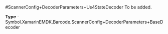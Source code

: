 #ScannerConfig+DecoderParameters+Us4StateDecoder
To be added.

**Type** - Symbol.XamarinEMDK.Barcode.ScannerConfig+DecoderParameters+BaseDecoder



